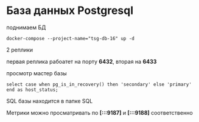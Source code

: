 # База данных Postgresql

поднимаем БД

`docker-compose --project-name="tsg-db-16" up -d`

2 реплики

первая реплика рабоатет на порту **6432**, вторая на **6433**

просмотр мастер базы

`select case when pg_is_in_recovery() then 'secondary' else 'primary' end as host_status;`

SQL базы находится в папке SQL

Метрики можно просматривать по **[:::9187]** и **[:::9188]** соответственно